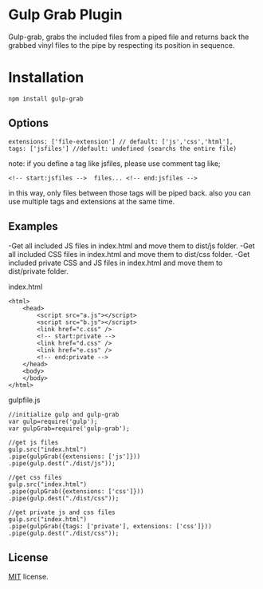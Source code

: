 # Gulp Grab Plugin

Gulp-grab, grabs the included files from a piped file and returns back the grabbed vinyl files to the pipe by respecting its position in sequence.

# Installation
```
npm install gulp-grab
```

## Options
```
extensions: ['file-extension'] // default: ['js','css','html'],
tags: ['jsfiles'] //default: undefined (searchs the entire file)
```
note: if you define a tag like jsfiles, please use comment tag like;
```
<!-- start:jsfiles -->	files... <!-- end:jsfiles -->
```
in this way, only files between those tags will be piped back.
also you can use multiple tags and extensions at the same time.

## Examples
-Get all included JS files in index.html and move them to dist/js folder.
-Get all included CSS files in index.html and move them to dist/css folder.
-Get included private CSS and JS files in index.html and move them to dist/private folder.

index.html
```
<html>
	<head>
		<script src="a.js"></script>
		<script src="b.js"></script>
		<link href="c.css" />
		<!-- start:private -->
		<link href="d.css" />
		<link href="e.css" />
		<!-- end:private -->
	</head>
	<body>
	</body>
</html>
```
gulpfile.js
```
//initialize gulp and gulp-grab
var gulp=require('gulp');
var gulpGrab=require('gulp-grab');

//get js files
gulp.src("index.html")
.pipe(gulpGrab({extensions: ['js']}))
.pipe(gulp.dest("./dist/js"));

//get css files
gulp.src("index.html")
.pipe(gulpGrab({extensions: ['css']}))
.pipe(gulp.dest("./dist/css"));

//get private js and css files
gulp.src("index.html")
.pipe(gulpGrab({tags: ['private'], extensions: ['css']}))
.pipe(gulp.dest("./dist/css"));
```

## License
[MIT](LICENSE.txt) license.
